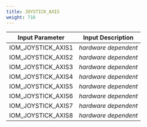 ```yaml
---
title: JOYSTICK_AXIS
weight: 716
---
```


| Input Parameter    | Input Description    |
| ------------------ | -------------------- |
| IOM_JOYSTICK_AXIS1 | *hardware dependent* |
| IOM_JOYSTICK_AXIS2 | *hardware dependent* |
| IOM_JOYSTICK_AXIS3 | *hardware dependent* |
| IOM_JOYSTICK_AXIS4 | *hardware dependent* |
| IOM_JOYSTICK_AXIS5 | *hardware dependent* |
| IOM_JOYSTICK_AXIS6 | *hardware dependent* |
| IOM_JOYSTICK_AXIS7 | *hardware dependent* |
| IOM_JOYSTICK_AXIS8 | *hardware dependent* |
